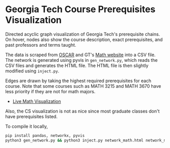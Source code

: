 # Georgia Tech Course Prerequisites Visualization

Directed acyclic graph visualization of Georgia Tech's prerequisite chains. On hover, nodes also show the course description, exact prerequisites, and past professors and terms taught.

The data is scraped from [OSCAR](https://oscar.gatech.edu/bprod/bwckschd.p_disp_dyn_sched) and GT's [Math website](https://www.math.gatech.edu) into a CSV file. The network is generated using pyvis in `gen_network.py`, which reads the CSV files and generates the HTML file. The HTML file is then slightly modified using `inject.py`.

Edges are drawn by taking the highest required prerequisites for each course. Note that some courses such as MATH 3215 and MATH 3670 have less priority if they are not for math majors.

- [Live Math Visualization](https://echen333.github.io/class_viz/network_math.html)

Also, the CS visualization is not as nice since most graduate classes don't have prerequisites listed.

To compile it locally,

```bash
pip install pandas, networkx, pyvis
python3 gen_network.py && python3 inject.py network_math.html network_math.html 
```
